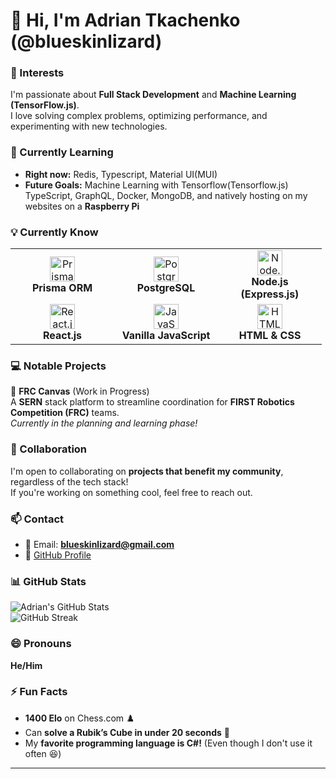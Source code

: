# 👋 Hi, I'm Adrian Tkachenko (@blueskinlizard)

### 👀 Interests  
I'm passionate about **Full Stack Development** and **Machine Learning (TensorFlow.js)**.  
I love solving complex problems, optimizing performance, and experimenting with new technologies.  

### 🌱 Currently Learning  
- **Right now:** Redis, Typescript, Material UI(MUI)
- **Future Goals:** Machine Learning with Tensorflow(Tensorflow.js) TypeScript, GraphQL, Docker, MongoDB, and natively hosting on my websites on a **Raspberry Pi**  

### 💡 Currently Know 
<table> <tr> <td align="center" width="150px"> <img src="https://skillicons.dev/icons?i=prisma" width="40" alt="Prisma"/><br> <b>Prisma ORM</b> </td> <td align="center" width="150px"> <img src="https://skillicons.dev/icons?i=postgres" width="40" alt="PostgreSQL"/><br> <b>PostgreSQL</b> </td> <td align="center" width="150px"> <img src="https://skillicons.dev/icons?i=nodejs,express" width="40" alt="Node.js (Express)"/><br> <b>Node.js (Express.js)</b> </td> </tr> <tr> <td align="center" width="150px"> <img src="https://skillicons.dev/icons?i=react" width="40" alt="React.js"/><br> <b>React.js</b> </td> <td align="center" width="150px"> <img src="https://skillicons.dev/icons?i=javascript" width="40" alt="JavaScript"/><br> <b>Vanilla JavaScript</b> </td> <td align="center" width="150px"> <img src="https://skillicons.dev/icons?i=html,css" width="40" alt="HTML & CSS"/><br> <b>HTML & CSS</b> </td> </tr> </table>

### 💻 Notable Projects  
🚀 **FRC Canvas** (Work in Progress)  
A **SERN** stack platform to streamline coordination for **FIRST Robotics Competition (FRC)** teams.  
_Currently in the planning and learning phase!_  

### 💞️ Collaboration  
I'm open to collaborating on **projects that benefit my community**, regardless of the tech stack!  
If you're working on something cool, feel free to reach out.  

### 📫 Contact  
- 📧 Email: **blueskinlizard@gmail.com**  
- 🔗 [GitHub Profile](https://github.com/blueskinlizard)  

### 📊 GitHub Stats  
![Adrian's GitHub Stats](https://github-readme-stats.vercel.app/api?username=blueskinlizard&show_icons=true&theme=tokyonight)  
![GitHub Streak](https://github-readme-streak-stats.herokuapp.com/?user=blueskinlizard&theme=tokyonight)  

### 😄 Pronouns  
**He/Him**  

### ⚡ Fun Facts  
- **1400 Elo** on Chess.com ♟️  
- Can **solve a Rubik’s Cube in under 20 seconds** 🧩  
- My **favorite programming language is C#!** (Even though I don't use it often 😆)  

---

